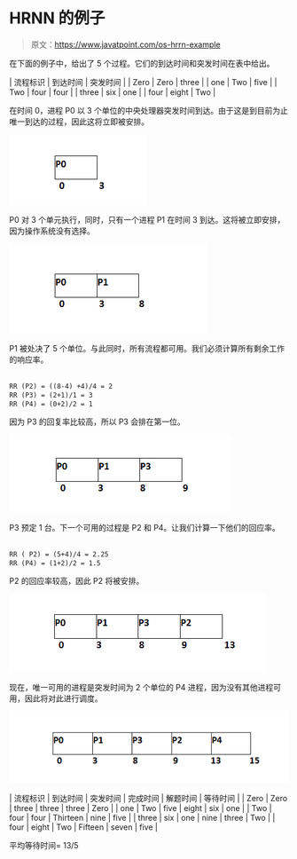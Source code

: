 # HRNN 的例子

> 原文：<https://www.javatpoint.com/os-hrrn-example>

在下面的例子中，给出了 5 个过程。它们的到达时间和突发时间在表中给出。

| 流程标识 | 到达时间 | 突发时间 |
| Zero | Zero | three |
| one | Two | five |
| Two | four | four |
| three | six | one |
| four | eight | Two |

在时间 0，进程 P0 以 3 个单位的中央处理器突发时间到达。由于这是到目前为止唯一到达的过程，因此这将立即被安排。

![os hrrn scheduling](img/06367b4d503406ccd1675370b5c38c2d.png)

P0 对 3 个单元执行，同时，只有一个进程 P1 在时间 3 到达。这将被立即安排，因为操作系统没有选择。

![os hrrn scheduling 1](img/d33bdd28d9740f00d087316dc1933cd8.png)

P1 被处决了 5 个单位。与此同时，所有流程都可用。我们必须计算所有剩余工作的响应率。

```

RR (P2) = ((8-4) +4)/4 = 2
RR (P3) = (2+1)/1 = 3
RR (P4) = (0+2)/2 = 1 

```

因为 P3 的回复率比较高，所以 P3 会排在第一位。

![os hrrn scheduling 2](img/e5d640a21bdd0146425314749c7c3fd8.png)

P3 预定 1 台。下一个可用的过程是 P2 和 P4。让我们计算一下他们的回应率。

```

RR ( P2) = (5+4)/4 = 2.25
RR (P4) = (1+2)/2 = 1.5 

```

P2 的回应率较高，因此 P2 将被安排。

![os hrrn scheduling 3](img/31006dbcd62351654042285cf83fc80c.png)

现在，唯一可用的进程是突发时间为 2 个单位的 P4 进程，因为没有其他进程可用，因此将对此进行调度。

![os hrrn scheduling 4](img/c6f7141242c55f41e1eb5bec4209d5d3.png)

| 流程标识 | 到达时间 | 突发时间 | 完成时间 | 解题时间 | 等待时间 |
| Zero | Zero | three | three | three | Zero |
| one | Two | five | eight | six | one |
| Two | four | four | Thirteen | nine | five |
| three | six | one | nine | three | Two |
| four | eight | Two | Fifteen | seven | five |

平均等待时间= 13/5